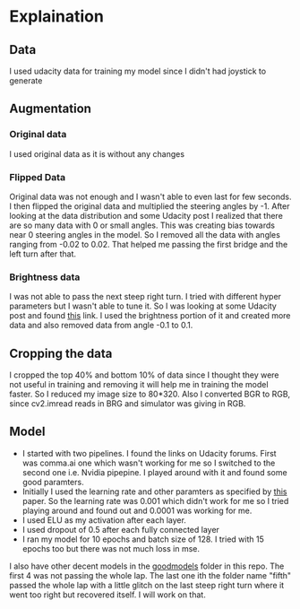 # Explaination

## Data
I used udacity data for training my model since I didn't had joystick to generate
## Augmentation
### Original data
I used original data as it is without any changes
### Flipped Data
Original data was not enough and I wasn't able to even last for few seconds. I then flipped the original data and multiplied the steering angles by -1. After looking at the data distribution and some Udacity post I realized that there are so many data with 0 or small angles. This was creating bias towards near 0 steering angles in the model. So I removed all the data with angles ranging from -0.02 to 0.02. That helped me passing the first bridge and the left turn after that.
### Brightness data
I was not able to pass the next steep right turn. I tried with different hyper parameters but I wasn't able to tune it. So I was looking at some Udacity post and found [this](https://chatbotslife.com/using-augmentation-to-mimic-human-driving-496b569760a9#.vzzysbnmc) link. I used the brightness portion of it and created more data and also removed data from angle -0.1 to 0.1.
## Cropping the data
I cropped the top 40% and bottom 10% of data since I thought they were not useful in training and removing it will help me in training the model faster. So I reduced my image size to 80*320. Also I converted BGR to RGB, since cv2.imread reads in BRG and simulator was giving in RGB.

## Model
- I started with two pipelines. I found the links on Udacity forums. First was comma.ai one which wasn't working for me so I switched to the second one i.e. Nvidia pipepine. I played around with it and found some good paramters. 
- Initially I used the learning rate and other paramters as specified by [this](https://arxiv.org/pdf/1412.6980v8.pdf) paper. So the learning rate was 0.001 which didn't work for me so I tried playing around and found out and 0.0001 was working for me.
- I used ELU as my activation after each layer.
- I used dropout of 0.5 after each fully connected layer
- I ran my model for 10 epochs and batch size of 128. I tried with 15 epochs too but there was not much loss in mse.

I also have other decent models in the [goodmodels](https://github.com/shrimalmadhur/SDC-udacity/tree/master/behavioral-cloning/goodmodels) folder in this repo. The first 4 was not passing the whole lap. The last one ith the folder name "fifth" passed the whole lap with a little glitch on the last steep right turn where it went too right but recovered itself. I will work on that.
